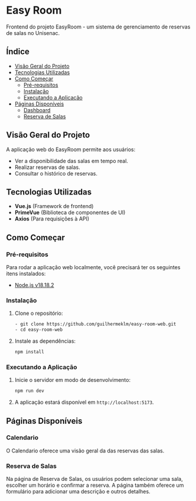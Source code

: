 # Easy Room

Frontend do projeto EasyRoom - um sistema de gerenciamento de reservas de salas no Unisenac.

## Índice

- [Visão Geral do Projeto](#visão-geral-do-projeto)
- [Tecnologias Utilizadas](#tecnologias-utilizadas)
- [Como Começar](#como-começar)
  - [Pré-requisitos](#pré-requisitos)
  - [Instalação](#instalação)
  - [Executando a Aplicação](#executando-a-aplicação)
- [Páginas Disponíveis](#páginas-disponíveis)
  - [Dashboard](#dashboard)
  - [Reserva de Salas](#reserva-de-salas)

## Visão Geral do Projeto

A aplicação web do EasyRoom permite aos usuários:

- Ver a disponibilidade das salas em tempo real.
- Realizar reservas de salas.
- Consultar o histórico de reservas.

## Tecnologias Utilizadas

- **Vue.js** (Framework de frontend)
- **PrimeVue** (Biblioteca de componentes de UI)
- **Axios** (Para requisições à API)

## Como Começar

### Pré-requisitos

Para rodar a aplicação web localmente, você precisará ter os seguintes itens instalados:

- [Node.js v18.18.2](https://nodejs.org/pt/blog/release/v18.18.2)

### Instalação

1. Clone o repositório:

    ```bash
    - git clone https://github.com/guilhermeklm/easy-room-web.git
    - cd easy-room-web
    ```

2. Instale as dependências:

    ```bash
    npm install
    ```

### Executando a Aplicação

1. Inicie o servidor em modo de desenvolvimento:

    ```bash
    npm run dev
    ```

2. A aplicação estará disponível em `http://localhost:5173`.

## Páginas Disponíveis

### Calendario

O Calendario oferece uma visão geral da das reservas das salas.

### Reserva de Salas

Na página de Reserva de Salas, os usuários podem selecionar uma sala, escolher um horário e confirmar a reserva. A página também oferece um formulário para adicionar uma descrição e outros detalhes.